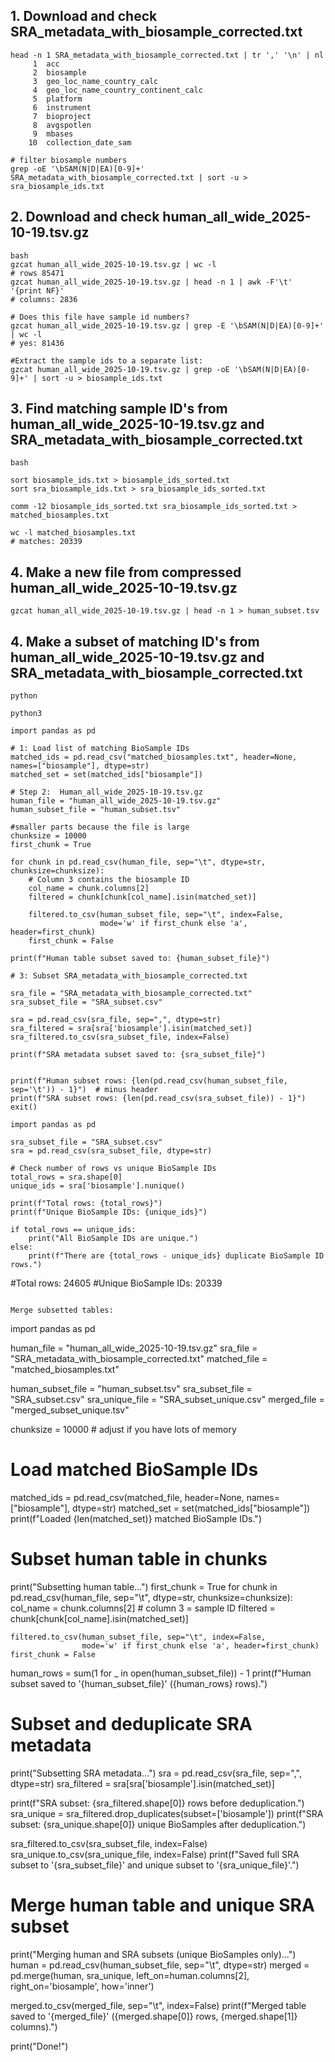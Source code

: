 ## 1. Download and check SRA_metadata_with_biosample_corrected.txt

```
head -n 1 SRA_metadata_with_biosample_corrected.txt | tr ',' '\n' | nl
     1  acc
     2  biosample
     3  geo_loc_name_country_calc
     4  geo_loc_name_country_continent_calc
     5  platform
     6  instrument
     7  bioproject
     8  avgspotlen
     9  mbases
    10  collection_date_sam

# filter biosample numbers
grep -oE '\bSAM(N|D|EA)[0-9]+' SRA_metadata_with_biosample_corrected.txt | sort -u > sra_biosample_ids.txt

```

## 2. Download and check human_all_wide_2025-10-19.tsv.gz

```
bash
gzcat human_all_wide_2025-10-19.tsv.gz | wc -l
# rows 85471
gzcat human_all_wide_2025-10-19.tsv.gz | head -n 1 | awk -F'\t' '{print NF}'
# columns: 2836

# Does this file have sample id numbers?
gzcat human_all_wide_2025-10-19.tsv.gz | grep -E '\bSAM(N|D|EA)[0-9]+' | wc -l
# yes: 81436

#Extract the sample ids to a separate list:
gzcat human_all_wide_2025-10-19.tsv.gz | grep -oE '\bSAM(N|D|EA)[0-9]+' | sort -u > biosample_ids.txt

```

## 3. Find matching sample ID's from human_all_wide_2025-10-19.tsv.gz and SRA_metadata_with_biosample_corrected.txt
```
bash

sort biosample_ids.txt > biosample_ids_sorted.txt
sort sra_biosample_ids.txt > sra_biosample_ids_sorted.txt

comm -12 biosample_ids_sorted.txt sra_biosample_ids_sorted.txt > matched_biosamples.txt

wc -l matched_biosamples.txt
# matches: 20339
```
## 4. Make a new file from compressed human_all_wide_2025-10-19.tsv.gz

```
gzcat human_all_wide_2025-10-19.tsv.gz | head -n 1 > human_subset.tsv

```

## 4. Make a subset of matching ID's from human_all_wide_2025-10-19.tsv.gz and SRA_metadata_with_biosample_corrected.txt

```
python

python3

import pandas as pd

# 1: Load list of matching BioSample IDs
matched_ids = pd.read_csv("matched_biosamples.txt", header=None, names=["biosample"], dtype=str)
matched_set = set(matched_ids["biosample"])

# Step 2:  Human_all_wide_2025-10-19.tsv.gz
human_file = "human_all_wide_2025-10-19.tsv.gz"
human_subset_file = "human_subset.tsv"

#smaller parts because the file is large
chunksize = 10000
first_chunk = True

for chunk in pd.read_csv(human_file, sep="\t", dtype=str, chunksize=chunksize):
    # Column 3 contains the biosample ID
    col_name = chunk.columns[2] 
    filtered = chunk[chunk[col_name].isin(matched_set)]
    
    filtered.to_csv(human_subset_file, sep="\t", index=False,
                    mode='w' if first_chunk else 'a', header=first_chunk)
    first_chunk = False

print(f"Human table subset saved to: {human_subset_file}")

# 3: Subset SRA_metadata_with_biosample_corrected.txt

sra_file = "SRA_metadata_with_biosample_corrected.txt"
sra_subset_file = "SRA_subset.csv"

sra = pd.read_csv(sra_file, sep=",", dtype=str)
sra_filtered = sra[sra['biosample'].isin(matched_set)]
sra_filtered.to_csv(sra_subset_file, index=False)

print(f"SRA metadata subset saved to: {sra_subset_file}")


print(f"Human subset rows: {len(pd.read_csv(human_subset_file, sep='\t')) - 1}")  # minus header
print(f"SRA subset rows: {len(pd.read_csv(sra_subset_file)) - 1}")
exit()

```

```
import pandas as pd

sra_subset_file = "SRA_subset.csv"
sra = pd.read_csv(sra_subset_file, dtype=str)

# Check number of rows vs unique BioSample IDs
total_rows = sra.shape[0]
unique_ids = sra['biosample'].nunique()

print(f"Total rows: {total_rows}")
print(f"Unique BioSample IDs: {unique_ids}")

if total_rows == unique_ids:
    print("All BioSample IDs are unique.")
else:
    print(f"There are {total_rows - unique_ids} duplicate BioSample ID rows.")

```
#Total rows: 24605
#Unique BioSample IDs: 20339

```

Merge subsetted tables:

```

import pandas as pd

human_file = "human_all_wide_2025-10-19.tsv.gz"
sra_file = "SRA_metadata_with_biosample_corrected.txt"
matched_file = "matched_biosamples.txt"

human_subset_file = "human_subset.tsv"
sra_subset_file = "SRA_subset.csv"
sra_unique_file = "SRA_subset_unique.csv"
merged_file = "merged_subset_unique.tsv"

chunksize = 10000  # adjust if you have lots of memory

# Load matched BioSample IDs
matched_ids = pd.read_csv(matched_file, header=None, names=["biosample"], dtype=str)
matched_set = set(matched_ids["biosample"])
print(f"Loaded {len(matched_set)} matched BioSample IDs.")

# Subset human table in chunks
print("Subsetting human table...")
first_chunk = True
for chunk in pd.read_csv(human_file, sep="\t", dtype=str, chunksize=chunksize):
    col_name = chunk.columns[2]  # column 3 = sample ID
    filtered = chunk[chunk[col_name].isin(matched_set)]
    
    filtered.to_csv(human_subset_file, sep="\t", index=False,
                    mode='w' if first_chunk else 'a', header=first_chunk)
    first_chunk = False

human_rows = sum(1 for _ in open(human_subset_file)) - 1
print(f"Human subset saved to '{human_subset_file}' ({human_rows} rows).")

# Subset and deduplicate SRA metadata
print("Subsetting SRA metadata...")
sra = pd.read_csv(sra_file, sep=",", dtype=str)
sra_filtered = sra[sra['biosample'].isin(matched_set)]

print(f"SRA subset: {sra_filtered.shape[0]} rows before deduplication.")
sra_unique = sra_filtered.drop_duplicates(subset=['biosample'])
print(f"SRA subset: {sra_unique.shape[0]} unique BioSamples after deduplication.")

sra_filtered.to_csv(sra_subset_file, index=False)
sra_unique.to_csv(sra_unique_file, index=False)
print(f"Saved full SRA subset to '{sra_subset_file}' and unique subset to '{sra_unique_file}'.")

# Merge human table and unique SRA subset
print("Merging human and SRA subsets (unique BioSamples only)...")
human = pd.read_csv(human_subset_file, sep="\t", dtype=str)
merged = pd.merge(human, sra_unique, left_on=human.columns[2], right_on='biosample', how='inner')

merged.to_csv(merged_file, sep="\t", index=False)
print(f"Merged table saved to '{merged_file}' ({merged.shape[0]} rows, {merged.shape[1]} columns).")

print("Done!")

```

